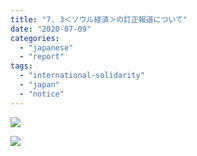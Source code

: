 ```yaml
---
title: "7. 3＜ソウル経済＞の訂正報道について"
date: "2020-07-09"
categories: 
  - "japanese"
  - "report"
tags: 
  - "international-solidarity"
  - "japan"
  - "notice"
---
```


![](http://womenandwar.net/kr/wp-content/uploads/2020/07/슬라이드1.jpg)

![](http://womenandwar.net/kr/wp-content/uploads/2020/07/강혜정-20200703-＜ソウル経済＞の訂正報道について.pdf_page_1-791x1024.jpg)
